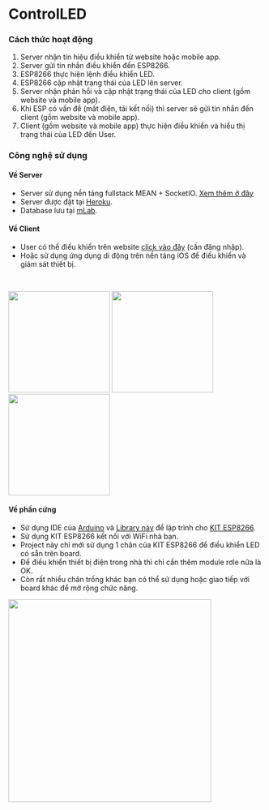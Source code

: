 # ControlLED

### Cách thức hoạt động
1. Server nhận tín hiệu điều khiển từ website hoặc mobile app.
2. Server gửi tin nhắn điều khiển đến ESP8266.
3. ESP8266 thực hiện lệnh điều khiển LED.
4. ESP8266 cập nhật trạng thái của LED lên server.
5. Server nhận phản hồi và cập nhật trạng thái của LED cho client (gồm website và mobile app).
6. Khi ESP có vấn đề (mất điện, tái kết nối) thì server sẽ gửi tin nhắn đến client (gồm website và mobile app).
7. Client (gồm website và mobile app) thực hiện điều khiển và hiểu thị trạng thái của LED đến User.

### Công nghệ sử dụng
#### Về Server

- Server sử dụng nền tảng fullstack MEAN + SocketIO. [Xem thêm ở đây](https://github.com/angular-fullstack/generator-angular-fullstack)
- Server được đặt tại [Heroku](https://heroku.com/).
- Database lưu tại [mLab](https://mlab.com/).

#### Về Client

- User có thể điều khiển trên website [click vào đây](http://esp2led.herokuapp.com/control) (cần đăng nhập).
- Hoặc sử dụng ứng dụng di động trên nền tảng iOS để điều khiển và giám sát thiết bị.
<br>

<p float="left">
<img src="https://github.com/phantuanvi/ControlLED/tree/master/images/ios1.png" width="200"/>
<img src="https://github.com/phantuanvi/ControlLED/tree/master/images/ios2.png" width="200"/>
<img src="https://github.com/phantuanvi/ControlLED/tree/master/images/ios3.png" width="200"/>
</p>

#### Về phần cứng

- Sử dụng IDE của [Arduino](https://www.arduino.cc/) và [Library này](https://github.com/timum-viw/socket.io-client) để lập trình cho [KIT ESP8266](https://www.google.com.vn/search?q=ESP8266+ESP-12E+NodeMCU&oq=ESP8266+ESP-12E+NodeMCU&aqs=chrome..69i57j69i60l2.157442j0j7&sourceid=chrome&ie=UTF-8).
- Sử dụng KIT ESP8266 kết nối với WiFi nhà bạn.
- Project này chỉ mới sử dụng 1 chân của KIT ESP8266 để điều khiển LED có sẵn trên board.
- Để điều khiển thiết bị điện trong nhà thì chỉ cần thêm module rơle nữa là OK.
- Còn rất nhiều chân trống khác bạn có thể sử dụng hoặc giao tiếp với board khác để mở rộng chức năng.

<img src="https://community.blynk.cc/uploads/default/original/2X/9/9157a5791bf5f3ca604cdd4206cf658f34a50b3b.jpg" width="400"/>


